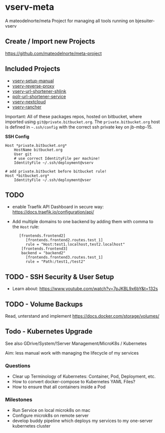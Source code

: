 # vserv-meta

A mateodelnorte/meta Project for managing all tools running on bjesuiter-vserv

## Create / Import new Projects

https://github.com/mateodelnorte/meta-project

## Included Projects

- [vserv-setup-manual](https://bitbucket.org/bnware/vserv-setup-manual)
- [vserv-reverse-proxy](https://bitbucket.org/bnware/vserv-reverse-proxy)
- [vserv-url-shortener-shlink](https://bitbucket.org/bnware/vserv-url-shortener-shlink)
- [polr-url-shortener-service](https://github.com/bjesuiter/polr-url-shortener-service)
- [vserv-nextcloud](https://bitbucket.org/bnware/vserv-nextcloud)
- [vserv-rancher](https://bitbucket.org/bnware/vserv-rancher/src/master/)

Important: All of these packages repos, hosted on bitbucket,
where imported using `git@private.bitbucket.org`.
The `private.bitbucket.org` host is defined in `~.ssh/config`
with the correct ssh private key on jb-mbp-15.

**SSH Config**

    Host *private.bitbucket.org*
        HostName bitbucket.org
        User git
        # use correct IdentityFile per machine!
    	IdentityFile ~/.ssh/deployment@vserv

    # add private.bitbucket before bitbucket rule!
    Host *bitbucket.org*
    	IdentityFile ~/.ssh/deployment@vser

## TODO

- enable Traefik API Dashboard in secure way: https://docs.traefik.io/configuration/api/
- Add multiple domains to one backend by adding them with comma to the `Host` rule:

         [frontends.frontend2]
            [frontends.frontend2.routes.test_1]
            rule = "Host:test1.localhost,test2.localhost"
          [frontends.frontend3]
          backend = "backend2"
            [frontends.frontend3.routes.test_1]
            rule = "Path:/test1,/test2"

## TODO - SSH Security & User Setup

- Learn about: https://www.youtube.com/watch?v=7pJKBL9x6bY&t=132s

## TODO - Volume Backups

Read, unterstand and implement https://docs.docker.com/storage/volumes/

## Todo - Kubernetes Upgrade

See also GDrive/System/!Server Management/MicroK8s / Kubernetes

Aim: less manual work with managing the lifecycle of my services

### Questions

- Clear up Terminology of Kubernetes: Container, Pod, Deployment, etc.
- How to convert docker-compose to Kubernetes YAML Files?
- How to ensure that all containers inside a Pod

### Milestones

- Run Service on local microk8s on mac
- Configure microk8s on remote server
- develop buddy pipeline which deploys my services to my one-server kubernetes cluster
